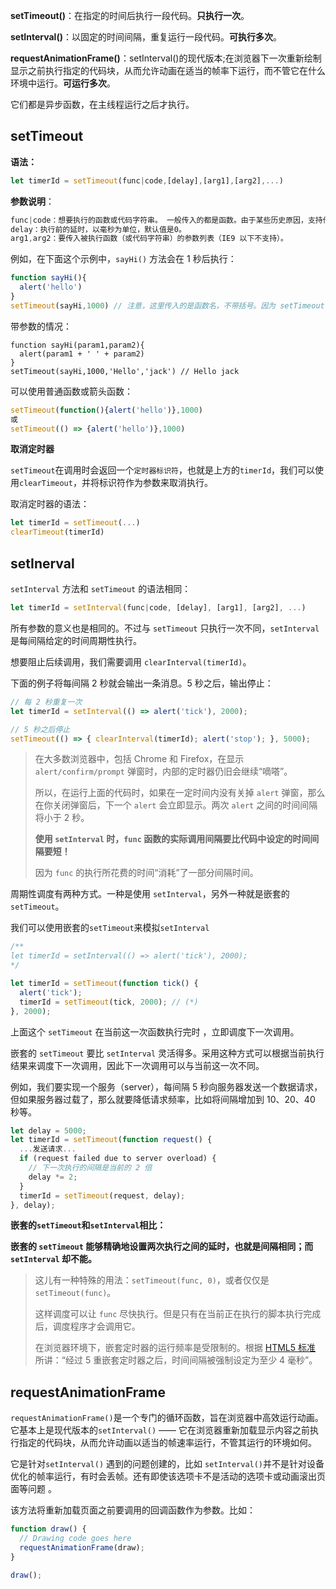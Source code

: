 **setTimeout()**：在指定的时间后执行一段代码。**只执行一次**。

**setInterval()**：以固定的时间间隔，重复运行一段代码。**可执行多次**。

**requestAnimationFrame()**：setInterval()的现代版本;在浏览器下一次重新绘制显示之前执行指定的代码块，从而允许动画在适当的帧率下运行，而不管它在什么环境中运行。**可运行多次**。

它们都是异步函数，在主线程运行之后才执行。

## setTimeout

**语法：**

```javascript
let timerId = setTimeout(func|code,[delay],[arg1],[arg2],...)
```

**参数说明**：

```javascript
func|code：想要执行的函数或代码字符串。 一般传入的都是函数。由于某些历史原因，支持传入代码字符串，但是不建议这样做。
delay：执行前的延时，以毫秒为单位，默认值是0。
arg1,arg2：要传入被执行函数（或代码字符串）的参数列表（IE9 以下不支持）。
```

例如，在下面这个示例中，`sayHi()` 方法会在 1 秒后执行：

```javascript
function sayHi(){
  alert('hello')
}
setTimeout(sayHi,1000) // 注意，这里传入的是函数名，不带括号。因为 setTimeout 期望得到一个对函数的引用，而不是函数执行后的结果。
```

带参数的情况：

```
function sayHi(param1,param2){
  alert(param1 + ' ' + param2)
}
setTimeout(sayHi,1000,'Hello','jack') // Hello jack
```

可以使用普通函数或箭头函数：

```javascript
setTimeout(function(){alert('hello')},1000)
或
setTimeout(() => {alert('hello')},1000)
```

**取消定时器**

`setTimeout`在调用时会返回一个`定时器标识符`，也就是上方的`timerId`，我们可以使用`clearTimeout`，并将标识符作为参数来取消执行。

取消定时器的语法：

```javascript
let timerId = setTimeout(...)
clearTimeout(timerId)
```



## setInerval

`setInterval` 方法和 `setTimeout` 的语法相同：

```javascript
let timerId = setInterval(func|code, [delay], [arg1], [arg2], ...)
```

所有参数的意义也是相同的。不过与 `setTimeout` 只执行一次不同，`setInterval` 是每间隔给定的时间周期性执行。

想要阻止后续调用，我们需要调用 `clearInterval(timerId)`。

下面的例子将每间隔 2 秒就会输出一条消息。5 秒之后，输出停止：

```javascript
// 每 2 秒重复一次
let timerId = setInterval(() => alert('tick'), 2000);

// 5 秒之后停止
setTimeout(() => { clearInterval(timerId); alert('stop'); }, 5000);
```

> 在大多数浏览器中，包括 Chrome 和 Firefox，在显示 `alert/confirm/prompt` 弹窗时，内部的定时器仍旧会继续“嘀嗒”。
>
> 所以，在运行上面的代码时，如果在一定时间内没有关掉 `alert` 弹窗，那么在你关闭弹窗后，下一个 `alert` 会立即显示。两次 `alert` 之间的时间间隔将小于 2 秒。
>
> **使用 `setInterval` 时，`func` 函数的实际调用间隔要比代码中设定的时间间隔要短！**
>
> 因为 `func` 的执行所花费的时间“消耗”了一部分间隔时间。

周期性调度有两种方式。一种是使用 `setInterval`，另外一种就是嵌套的 `setTimeout`。

我们可以使用嵌套的`setTimeout`来模拟`setInterval`

```javascript
/**
let timerId = setInterval(() => alert('tick'), 2000);
*/

let timerId = setTimeout(function tick() {
  alert('tick');
  timerId = setTimeout(tick, 2000); // (*)
}, 2000);
```

上面这个 `setTimeout` 在当前这一次函数执行完时 ，立即调度下一次调用。

嵌套的 `setTimeout` 要比 `setInterval` 灵活得多。采用这种方式可以根据当前执行结果来调度下一次调用，因此下一次调用可以与当前这一次不同。

例如，我们要实现一个服务（server），每间隔 5 秒向服务器发送一个数据请求，但如果服务器过载了，那么就要降低请求频率，比如将间隔增加到 10、20、40 秒等。

```javascript
let delay = 5000;
let timerId = setTimeout(function request() {
  ...发送请求...
  if (request failed due to server overload) {
    // 下一次执行的间隔是当前的 2 倍
    delay *= 2;
  }
  timerId = setTimeout(request, delay);
}, delay);
```

**嵌套的`setTimeout`和`setInterval`相比：**

**嵌套的 `setTimeout` 能够精确地设置两次执行之间的延时，也就是间隔相同；而 `setInterval` 却不能。**

> 这儿有一种特殊的用法：`setTimeout(func, 0)`，或者仅仅是 `setTimeout(func)`。
>
> 这样调度可以让 `func` 尽快执行。但是只有在当前正在执行的脚本执行完成后，调度程序才会调用它。
>
> 在浏览器环境下，嵌套定时器的运行频率是受限制的。根据 [HTML5 标准](https://html.spec.whatwg.org/multipage/timers-and-user-prompts.html#timers) 所讲：“经过 5 重嵌套定时器之后，时间间隔被强制设定为至少 4 毫秒”。



## requestAnimationFrame

`requestAnimationFrame()`是一个专门的循环函数，旨在浏览器中高效运行动画。它基本上是现代版本的`setInterval()` —— 它在浏览器重新加载显示内容之前执行指定的代码块，从而允许动画以适当的帧速率运行，不管其运行的环境如何。

它是针对`setInterval()` 遇到的问题创建的，比如 `setInterval()`并不是针对设备优化的帧率运行，有时会丢帧。还有即使该选项卡不是活动的选项卡或动画滚出页面等问题 。

该方法将重新加载页面之前要调用的回调函数作为参数。比如：

```javascript
function draw() {
  // Drawing code goes here
  requestAnimationFrame(draw);
}

draw();
```

